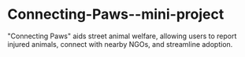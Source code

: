 # Connecting-Paws--mini-project
 "Connecting Paws" aids street animal welfare, allowing users to report injured animals, connect with nearby NGOs, and streamline adoption.
